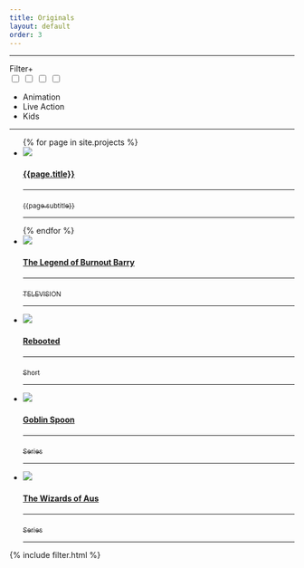```yaml
---
title: Originals
layout: default
order: 3
---
```

<section>
<hr>
    <div id="filter"><label for="filter_options">Filter</label><label for="filter_options">+</label></div>
    <input type="checkbox" id="filter_options" autocomplete="off" class="hidden" />
    <!--Manual inputs for options Entry-->
    <input type="checkbox" id="filter_option1" autocomplete="off" class="hidden filter_checkbox" />
    <input type="checkbox" id="filter_option2" autocomplete="off" class="hidden filter_checkbox" />
    <input type="checkbox" id="filter_option3" autocomplete="off" class="hidden filter_checkbox" />
    <ul class="checkbox-circle filter_options ">
      <!--Manual Loop options Entry-->
      <li><label for="filter_option1" class="filter_option1">Animation</label></li>
      <li><label for="filter_option2" class="filter_option2">Live Action</label></li>
      <li><label for="filter_option3" class="filter_option3">Kids</label></li>
    </ul>
    <hr>
    <article>
      <ul class="projectlist">
       {% for page in site.projects %}
        <li class="{{page.type}}"><a href="{{page.path}}"><img src="{{ relBase }}img/projects/{{ post.img }}">
          <h4>{{page.title}}</h4>
          <hr><sub>{{page.subtitle}}</sub>
          <hr></a>
        </li>
        {% endfor %}
        <li class="filter_option2 filter_option3"><a href="the-legend-of-burnout-barry/"><img
              src="../img/projects/barry.jpg">
            <h4>The Legend of Burnout Barry</h4>
            <hr><sub>TELEVISION</sub>
            <hr>
          </a></li>
        <li class="filter_option1"><a href="rebooted/"><img src="../img/projects/rebooted.jpg">
          <h4>Rebooted</h4>
          <hr><sub>Short</sub>
          <hr></a>
        </li>
        <li class="filter_option1"><a href="goblin-spoon/"><img src="../img/projects/goblinspoon.jpg">
          <h4>Goblin Spoon</h4>
          <hr><sub>Series</sub>
          <hr></a>
        </li>
        <li class="filter_option2"><a href="the-wizards-of-aus/"><img src="../img/projects/wizards.jpg">
          <h4>The Wizards of Aus</h4>
          <hr><sub>Series</sub>
          <hr></a>
        </li>
      </ul>
    </article>
  </section>
  {% include filter.html %}